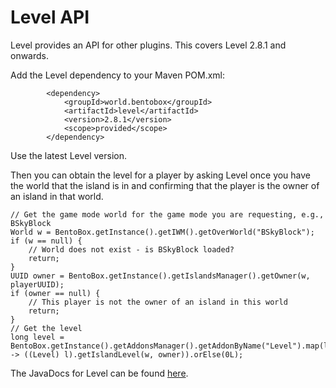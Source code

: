 # Level API

Level provides an API for other plugins. This covers Level 2.8.1 and onwards.

Add the Level dependency to your Maven POM.xml:

```
        <dependency>
            <groupId>world.bentobox</groupId>
            <artifactId>level</artifactId>
            <version>2.8.1</version>
            <scope>provided</scope>
        </dependency>
```
Use the latest Level version.

Then you can obtain the level for a player by asking Level once you have the world that the island is in and confirming that the player is the owner of an island in that world.


```
// Get the game mode world for the game mode you are requesting, e.g., BSkyBlock 
World w = BentoBox.getInstance().getIWM().getOverWorld("BSkyBlock");
if (w == null) {
    // World does not exist - is BSkyBlock loaded?
    return;
}
UUID owner = BentoBox.getInstance().getIslandsManager().getOwner(w, playerUUID);
if (owner == null) {
    // This player is not the owner of an island in this world
    return;
}
// Get the level
long level = BentoBox.getInstance().getAddonsManager().getAddonByName("Level").map(l -> ((Level) l).getIslandLevel(w, owner)).orElse(0L);
```

The JavaDocs for Level can be found [here](https://ci.codemc.io/job/BentoBoxWorld/job/Level/ws/target/apidocs/index.html).


